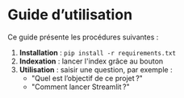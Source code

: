 # Guide d’utilisation

Ce guide présente les procédures suivantes :

1. **Installation** : `pip install -r requirements.txt`
2. **Indexation** : lancer l'index grâce au bouton
3. **Utilisation** : saisir une question, par exemple :
   - "Quel est l’objectif de ce projet ?"
   - "Comment lancer Streamlit ?"
